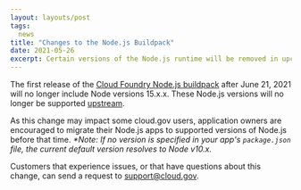 ```yaml
---
layout: layouts/post
tags:
  news
title: "Changes to the Node.js Buildpack"
date: 2021-05-26
excerpt: Certain versions of the Node.js runtime will be removed in upcoming releases of the Cloud Foundry Node.js buildpack.
---
```


The first release of the [Cloud Foundry Node.js buildpack](https://docs.cloudfoundry.org/buildpacks/node/node-tips.html#buildpack) after June 21, 2021 will no longer include Node versions 15.x.x. These Node.js versions will no longer be supported [upstream](https://github.com/nodejs/Release). 

As this change may impact some cloud.gov users, application owners are encouraged to migrate their Node.js apps to supported versions of Node.js before that time. _*Note: If no version is specified in your app's `package.json` file, the current default version resolves to Node v10.x._

Customers that experience issues, or that have questions about this change, can send a request to [support@cloud.gov](support@cloud.gov).
